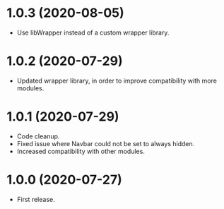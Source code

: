 # 1.0.3 (2020-08-05)

* Use libWrapper instead of a custom wrapper library.

# 1.0.2 (2020-07-29)

* Updated wrapper library, in order to improve compatibility with more modules.

# 1.0.1 (2020-07-29)

* Code cleanup.
* Fixed issue where Navbar could not be set to always hidden.
* Increased compatibility with other modules.

# 1.0.0 (2020-07-27)

* First release.